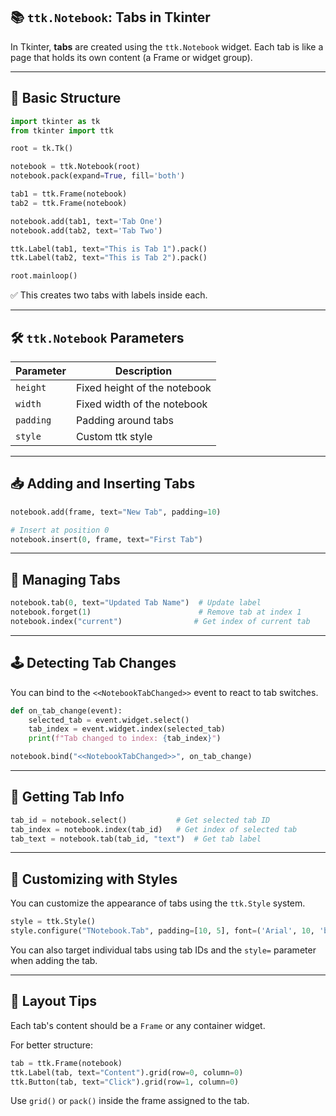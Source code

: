 ## 📚 `ttk.Notebook`: Tabs in Tkinter

In Tkinter, **tabs** are created using the `ttk.Notebook` widget. Each tab is like a page that holds its own content (a Frame or widget group).

---

## 🧱 Basic Structure

```python
import tkinter as tk
from tkinter import ttk

root = tk.Tk()

notebook = ttk.Notebook(root)
notebook.pack(expand=True, fill='both')

tab1 = ttk.Frame(notebook)
tab2 = ttk.Frame(notebook)

notebook.add(tab1, text='Tab One')
notebook.add(tab2, text='Tab Two')

ttk.Label(tab1, text="This is Tab 1").pack()
ttk.Label(tab2, text="This is Tab 2").pack()

root.mainloop()
```

✅ This creates two tabs with labels inside each.

---



## 🛠 `ttk.Notebook` Parameters


| Parameter   | Description                  |
| ----------- | ---------------------------- |
| `height`  | Fixed height of the notebook |
| `width`   | Fixed width of the notebook  |
| `padding` | Padding around tabs          |
| `style`   | Custom ttk style             |

---

## 📥 Adding and Inserting Tabs

```python
notebook.add(frame, text="New Tab", padding=10)

# Insert at position 0
notebook.insert(0, frame, text="First Tab")
```

---

## 🧾 Managing Tabs

```python
notebook.tab(0, text="Updated Tab Name")  # Update label
notebook.forget(1)                        # Remove tab at index 1
notebook.index("current")                # Get index of current tab
```

---

## 🕹 Detecting Tab Changes

You can bind to the `<<NotebookTabChanged>>` event to react to tab switches.

```python
def on_tab_change(event):
    selected_tab = event.widget.select()
    tab_index = event.widget.index(selected_tab)
    print(f"Tab changed to index: {tab_index}")

notebook.bind("<<NotebookTabChanged>>", on_tab_change)
```

---

## 📑 Getting Tab Info

```python
tab_id = notebook.select()           # Get selected tab ID
tab_index = notebook.index(tab_id)   # Get index of selected tab
tab_text = notebook.tab(tab_id, "text")  # Get tab label
```

---

## 🎨 Customizing with Styles

You can customize the appearance of tabs using the `ttk.Style` system.

```python
style = ttk.Style()
style.configure("TNotebook.Tab", padding=[10, 5], font=('Arial', 10, 'bold'))
```

You can also target individual tabs using tab IDs and the `style=` parameter when adding the tab.

---

## 🧭 Layout Tips

Each tab's content should be a `Frame` or any container widget.

For better structure:

```python
tab = ttk.Frame(notebook)
ttk.Label(tab, text="Content").grid(row=0, column=0)
ttk.Button(tab, text="Click").grid(row=1, column=0)
```

Use `grid()` or `pack()` inside the frame assigned to the tab.
